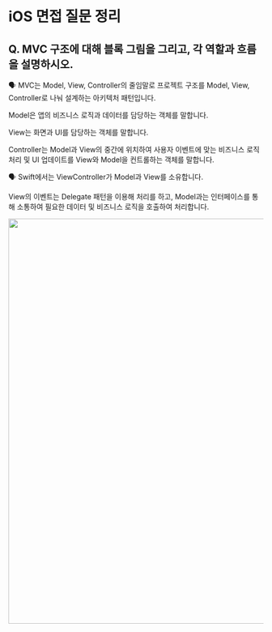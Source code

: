 # iOS 면접 질문 정리

## Q. MVC 구조에 대해 블록 그림을 그리고, 각 역할과 흐름을 설명하시오.

🗣️ MVC는 Model, View, Controller의 줄임말로 프로젝트 구조를 Model, View, Controller로 나눠 설계하는 아키텍처 패턴입니다.

Model은 앱의 비즈니스 로직과 데이터를 담당하는 객체를 말합니다.

View는 화면과 UI를 담당하는 객체를 말합니다.

Controller는 Model과 View의 중간에 위치하여 사용자 이벤트에 맞는 비즈니스 로직 처리 및 UI 업데이트를 View와 Model을 컨트롤하는 객체를 말합니다.

🗣️ Swift에서는 ViewController가 Model과 View를 소유합니다.

View의 이벤트는 Delegate 패턴을 이용해 처리를 하고, Model과는 인터페이스를 통해 소통하여 필요한 데이터 및 비즈니스 로직을 호출하여 처리합니다.

<Img src = "https://github.com/h-suo/Interview/assets/109963294/090c55df-cf82-494e-9d04-ebf67f895fc0" width = "800"/>
